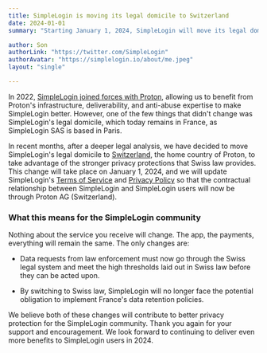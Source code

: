 ```yaml
---
title: SimpleLogin is moving its legal domicile to Switzerland
date: 2024-01-01
summary: "Starting January 1, 2024, SimpleLogin will move its legal domicile to Switzerland and join Proton AG."

author: Son
authorLink: "https://twitter.com/SimpleLogin"
authorAvatar: "https://simplelogin.io/about/me.jpeg"
layout: "single"

---
```


In 2022, [SimpleLogin joined forces with Proton](https://proton.me/blog/proton-and-simplelogin-join-forces), allowing us to benefit from Proton's infrastructure, deliverability, and anti-abuse expertise to make SimpleLogin better. However, one of the few things that didn't change was SimpleLogin's legal domicile, which today remains in France, as SimpleLogin SAS is based in Paris.

In recent months, after a deeper legal analysis, we have decided to move SimpleLogin's legal domicile to [Switzerland](https://proton.me/blog/switzerland), the home country of Proton, to take advantage of the stronger privacy protections that Swiss law provides. This change will take place on January 1, 2024, and we will update SimpleLogin's [Terms of Service](/terms/) and [Privacy Policy](/privacy/) so that the contractual relationship between SimpleLogin and SimpleLogin users will now be through Proton AG (Switzerland).

### What this means for the SimpleLogin community


Nothing about the service you receive will change. The app, the payments, everything will remain the same. The only changes are:

-   Data requests from law enforcement must now go through the Swiss legal system and meet the high thresholds laid out in Swiss law before they can be acted upon.

-   By switching to Swiss law, SimpleLogin will no longer face the potential obligation to implement France's data retention policies.

We believe both of these changes will contribute to better privacy protection for the SimpleLogin community. Thank you again for your support and encouragement. We look forward to continuing to deliver even more benefits to SimpleLogin users in 2024.

